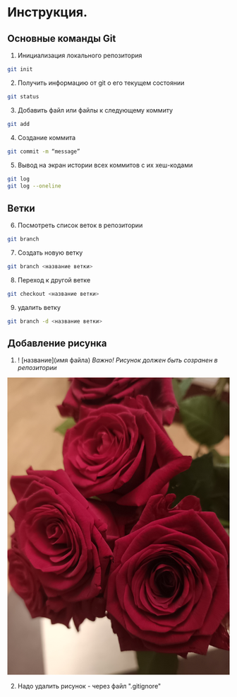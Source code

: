 # Инструкция. 
## **Основные команды Git**

1. Инициализация локального репозитория
```sh
git init
```
2. Получить информацию от git о его текущем состоянии
```sh
git status
```
3. Добавить файл или файлы к следующему коммиту
```sh
git add
```
4. Создание коммита
```sh
git commit -m “message”
```
5. Вывод на экран истории всех коммитов с их хеш-кодами
```sh
git log
git log --oneline
```
## Ветки

6. Посмотреть список веток в репозитории
```sh
git branch
```
7. Cоздать новую ветку
```sh
git branch <название ветки>
```
8. Переход к другой ветке
```sh
git checkout <название ветки> 
```
9. удалить ветку
```sh
git branch -d <название ветки> 
```
## Добавление рисунка
1. ! [название](имя файла)
*Важно! Рисунок должен быть созранен в репозитории*

![rose](rose4.jpg)

2. Надо удалить рисунок  - через файл ".gitignore"
